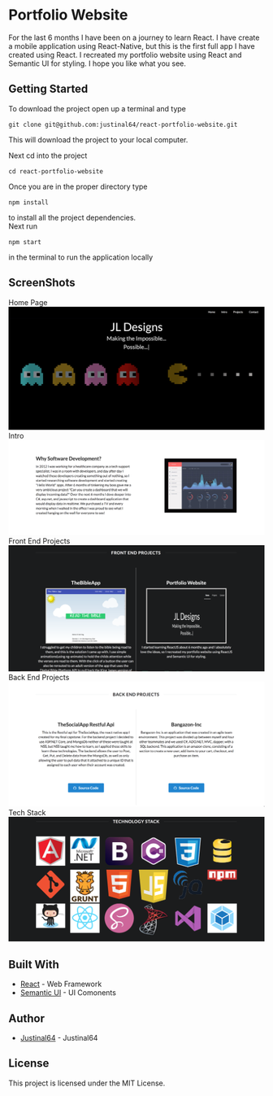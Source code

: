 # Portfolio Website

For the last 6 months I have been on a journey to learn React. I have create a mobile application using React-Native, but this is the first full app I have created using React. I recreated my portfolio website using React and Semantic UI for styling. I hope you like what you see.


## Getting Started

To download the project open up a terminal and type
```
git clone git@github.com:justinal64/react-portfolio-website.git
```
This will download the project to your local computer. 

Next cd into the project
```
cd react-portfolio-website
```
Once you are in the proper directory type
```
npm install
```
to install all the project dependencies.
<br />
Next run 
```
npm start
```
in the terminal to run the application locally

## ScreenShots

Home Page
![Home Page](./src/static/img/projects/homepage.png)
<br />
Intro
![Intro](./src/static/img/projects/intro.png)
<br />
Front End Projects
![Front End Projects](./src/static/img/projects/frontend_projects.png)
<br />
Back End Projects
![Back End Projects](./src/static/img/projects/backend_projects.png)
<br />
Tech Stack
![Tech Stack](./src/static/img/projects/tech_stack.png)
<br />


## Built With

* [React](https://facebook.github.io/react/) - Web Framework
* [Semantic UI](https://react.semantic-ui.com) - UI Comonents


## Author

* [Justinal64](https://github.com/justinal64) - Justinal64

## License

This project is licensed under the MIT License.